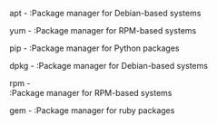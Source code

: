 apt - 
    :Package manager for Debian-based systems

yum - 
    :Package manager for RPM-based systems

pip - 
    :Package manager for Python packages

dpkg - 
    :Package manager for Debian-based systems

rpm -  
    :Package manager for RPM-based systems

gem - 
    :Package manager for ruby packages